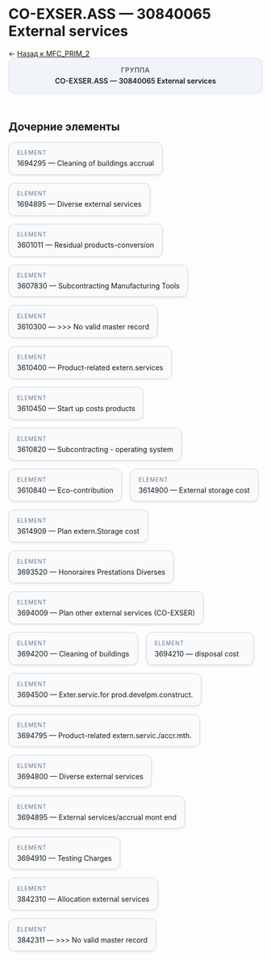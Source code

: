 # CO-EXSER.ASS — 30840065 External services
<p class="cc-breadcrumb">← <a href='../../level_01/MFC_PRIM_2/'>Назад к MFC_PRIM_2</a></p>
<style>
.cc-container { display: flex; flex-direction: column; gap: 1.5rem; }
.cc-breadcrumb { margin: 0; }
.cc-parent { padding: 1rem 1.25rem; border-radius: 12px; background: #f1f5f9; border: 1px solid #d8dee9; text-align: center; font-weight: 600; }
.cc-parent .cc-tag { font-size: 0.8rem; text-transform: uppercase; color: #475569; letter-spacing: 0.06em; }
.cc-children { display: flex; flex-wrap: wrap; gap: 1rem; }
.cc-tile { display: block; min-width: 180px; padding: 0.85rem 1rem; border-radius: 12px; border: 1px solid #d1d5db; background: #ffffff; box-shadow: 0 2px 4px rgba(15, 23, 42, 0.08); transition: transform 0.1s ease, box-shadow 0.1s ease; color: inherit; text-decoration: none; }
.cc-tile:hover { transform: translateY(-2px); box-shadow: 0 6px 12px rgba(15, 23, 42, 0.15); }
.cc-tile-leaf { background: #f8fafc; }
.cc-tag { font-size: 0.7rem; color: #64748b; text-transform: uppercase; letter-spacing: 0.08em; margin-bottom: 0.3rem; }
</style>
<div class='cc-container'>
  <div class='cc-parent'>
    <div class='cc-tag'>Группа</div>
    <div>CO-EXSER.ASS — 30840065 External services</div>
  </div>
  <div>
    <h2>Дочерние элементы</h2>
<div class='cc-children'><div class='cc-tile cc-tile-leaf'><div class='cc-tag'>ELEMENT</div><div>1694295 — Cleaning of buildings accrual</div></div><div class='cc-tile cc-tile-leaf'><div class='cc-tag'>ELEMENT</div><div>1694895 — Diverse external services</div></div><div class='cc-tile cc-tile-leaf'><div class='cc-tag'>ELEMENT</div><div>3601011 — Residual products-conversion</div></div><div class='cc-tile cc-tile-leaf'><div class='cc-tag'>ELEMENT</div><div>3607830 — Subcontracting Manufacturing Tools</div></div><div class='cc-tile cc-tile-leaf'><div class='cc-tag'>ELEMENT</div><div>3610300 — &gt;&gt;&gt; No valid master record</div></div><div class='cc-tile cc-tile-leaf'><div class='cc-tag'>ELEMENT</div><div>3610400 — Product-related extern.services</div></div><div class='cc-tile cc-tile-leaf'><div class='cc-tag'>ELEMENT</div><div>3610450 — Start up costs products</div></div><div class='cc-tile cc-tile-leaf'><div class='cc-tag'>ELEMENT</div><div>3610820 — Subcontracting - operating system</div></div><div class='cc-tile cc-tile-leaf'><div class='cc-tag'>ELEMENT</div><div>3610840 — Eco-contribution</div></div><div class='cc-tile cc-tile-leaf'><div class='cc-tag'>ELEMENT</div><div>3614900 — External storage cost</div></div><div class='cc-tile cc-tile-leaf'><div class='cc-tag'>ELEMENT</div><div>3614909 — Plan extern.Storage cost</div></div><div class='cc-tile cc-tile-leaf'><div class='cc-tag'>ELEMENT</div><div>3693520 — Honoraires Prestations Diverses</div></div><div class='cc-tile cc-tile-leaf'><div class='cc-tag'>ELEMENT</div><div>3694009 — Plan other external services (CO-EXSER)</div></div><div class='cc-tile cc-tile-leaf'><div class='cc-tag'>ELEMENT</div><div>3694200 — Cleaning of buildings</div></div><div class='cc-tile cc-tile-leaf'><div class='cc-tag'>ELEMENT</div><div>3694210 — disposal cost</div></div><div class='cc-tile cc-tile-leaf'><div class='cc-tag'>ELEMENT</div><div>3694500 — Exter.servic.for prod.develpm.construct.</div></div><div class='cc-tile cc-tile-leaf'><div class='cc-tag'>ELEMENT</div><div>3694795 — Product-related extern.servic./accr.mth.</div></div><div class='cc-tile cc-tile-leaf'><div class='cc-tag'>ELEMENT</div><div>3694800 — Diverse external services</div></div><div class='cc-tile cc-tile-leaf'><div class='cc-tag'>ELEMENT</div><div>3694895 — External services/accrual mont end</div></div><div class='cc-tile cc-tile-leaf'><div class='cc-tag'>ELEMENT</div><div>3694910 — Testing Charges</div></div><div class='cc-tile cc-tile-leaf'><div class='cc-tag'>ELEMENT</div><div>3842310 — Allocation external services</div></div><div class='cc-tile cc-tile-leaf'><div class='cc-tag'>ELEMENT</div><div>3842311 — &gt;&gt;&gt; No valid master record</div></div></div>
  </div>
</div>
